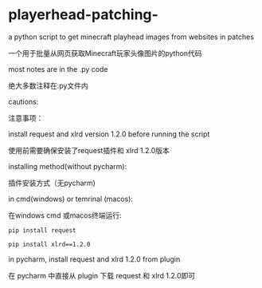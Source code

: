 # playerhead-patching-
a python script to get minecraft playhead images from websites in patches

一个用于批量从网页获取Minecraft玩家头像图片的python代码


most notes are in the .py code

绝大多数注释在.py文件内


cautions:

注意事项：

install request and xlrd version 1.2.0 before running the script

使用前需要确保安装了request插件和 xlrd 1.2.0版本


installing method(without pycharm):

插件安装方式（无pycharm)


  in cmd(windows) or temrinal (macos):
  
  在windows cmd 或macos终端运行:
  
  
    pip install request
    
    pip install xlrd==1.2.0
    
    
in pycharm, install request and xlrd 1.2.0 from plugin

在 pycharm 中直接从 plugin 下载 request 和 xlrd 1.2.0即可
